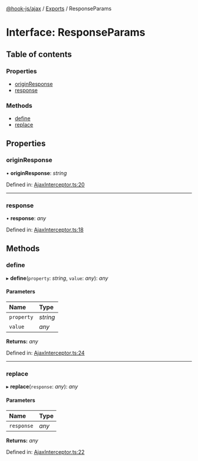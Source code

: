 [@hook-js/ajax](../README.md) / [Exports](../modules.md) / ResponseParams

# Interface: ResponseParams

## Table of contents

### Properties

- [originResponse](responseparams.md#originresponse)
- [response](responseparams.md#response)

### Methods

- [define](responseparams.md#define)
- [replace](responseparams.md#replace)

## Properties

### originResponse

• **originResponse**: *string*

Defined in: [AjaxInterceptor.ts:20](https://github.com/canguser/hook-js-ajax/blob/20b82db/main/classes/AjaxInterceptor.ts#L20)

___

### response

• **response**: *any*

Defined in: [AjaxInterceptor.ts:18](https://github.com/canguser/hook-js-ajax/blob/20b82db/main/classes/AjaxInterceptor.ts#L18)

## Methods

### define

▸ **define**(`property`: *string*, `value`: *any*): *any*

#### Parameters

| Name | Type |
| :------ | :------ |
| `property` | *string* |
| `value` | *any* |

**Returns:** *any*

Defined in: [AjaxInterceptor.ts:24](https://github.com/canguser/hook-js-ajax/blob/20b82db/main/classes/AjaxInterceptor.ts#L24)

___

### replace

▸ **replace**(`response`: *any*): *any*

#### Parameters

| Name | Type |
| :------ | :------ |
| `response` | *any* |

**Returns:** *any*

Defined in: [AjaxInterceptor.ts:22](https://github.com/canguser/hook-js-ajax/blob/20b82db/main/classes/AjaxInterceptor.ts#L22)
